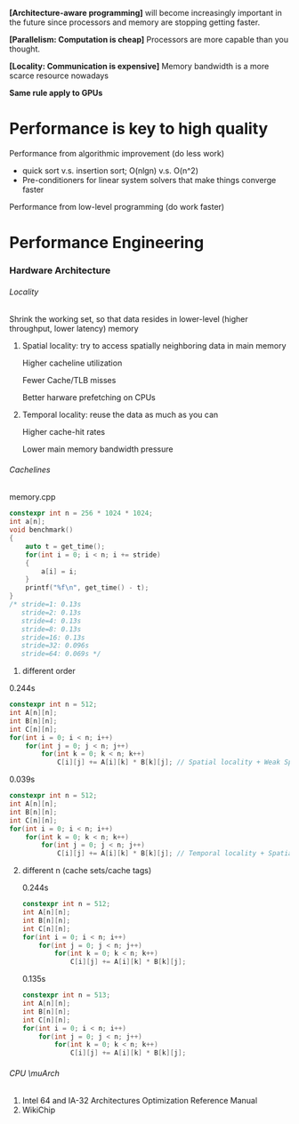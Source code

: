 **[Architecture-aware programming]** will become increasingly important in the future since processors and memory are stopping getting faster.

**[Parallelism: Computation is cheap]** Processors are more capable than you thought.

**[Locality: Communication is expensive]** Memory bandwidth is a more scarce resource nowadays

**Same rule apply to GPUs**

# Performance is key to high quality

Performance from algorithmic improvement (do less work)

- quick sort v.s. insertion sort; O(nlgn) v.s. O(n^2)
- Pre-conditioners for linear system solvers that make things converge faster

Performance from low-level programming (do work faster)

# Performance Engineering

### Hardware Architecture

###### Locality

Shrink the working set, so that data resides in lower-level (higher throughput, lower latency) memory

1. Spatial locality: try to access spatially neighboring data in main memory

   Higher cacheline utilization

   Fewer Cache/TLB misses

   Better harware prefetching on CPUs

2. Temporal locality: reuse the data as much as you can

   Higher cache-hit rates

   Lower main memory bandwidth pressure

###### Cachelines

memory.cpp

```cpp
constexpr int n = 256 * 1024 * 1024;
int a[n];
void benchmark()
{
    auto t = get_time();
    for(int i = 0; i < n; i += stride)
    {
        a[i] = i;
    }
    printf("%f\n", get_time() - t);
}
/* stride=1: 0.13s
   stride=2: 0.13s
   stride=4: 0.13s
   stride=8: 0.13s
   stride=16: 0.13s
   stride=32: 0.096s
   stride=64: 0.069s */
```

1.  different order

   0.244s

   ```cpp
   constexpr int n = 512;
   int A[n][n];
   int B[n][n];
   int C[n][n];
   for(int i = 0; i < n; i++)
       for(int j = 0; j < n; j++)
           for(int k = 0; k < n; k++)
               C[i][j] += A[i][k] * B[k][j]; // Spatial locality + Weak Spatial locality
   ```

   0.039s

   ```cpp
   constexpr int n = 512;
   int A[n][n];
   int B[n][n];
   int C[n][n];
   for(int i = 0; i < n; i++)
       for(int k = 0; k < n; k++)
           for(int j = 0; j < n; j++)
               C[i][j] += A[i][k] * B[k][j]; // Temporal locality + Spatial locality
   ```

2. different n (cache sets/cache tags)

   0.244s

   ```cpp
   constexpr int n = 512;
   int A[n][n];
   int B[n][n];
   int C[n][n];
   for(int i = 0; i < n; i++)
       for(int j = 0; j < n; j++)
           for(int k = 0; k < n; k++)
               C[i][j] += A[i][k] * B[k][j];
   ```

   0.135s

   ```cpp
   constexpr int n = 513;
   int A[n][n];
   int B[n][n];
   int C[n][n];
   for(int i = 0; i < n; i++)
       for(int j = 0; j < n; j++)
           for(int k = 0; k < n; k++)
               C[i][j] += A[i][k] * B[k][j];
   ```

###### CPU \muArch

1. Intel 64 and IA-32 Architectures Optimization Reference Manual
2. WikiChip

